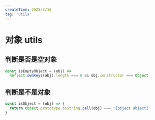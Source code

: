 ```yaml
---
createTime: 2025/3/16
tag: 'utils'
---
```

# 对象 utils

## 判断是否是空对象

```js
const isEmptyObject = (obj) =>
  Reflect.ownKeys(obj).length === 0 && obj.constructor === Object
```

## 判断是不是对象

```js
const isObject = (obj) => {
  return Object.prototype.toString.call(obj) === '[object Object]'
}
```
